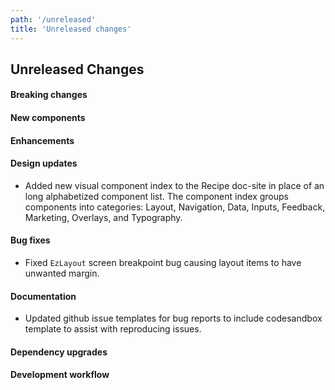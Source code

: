 ```yaml
---
path: '/unreleased'
title: 'Unreleased changes'
---
```


## Unreleased Changes

#### Breaking changes

#### New components

#### Enhancements

#### Design updates

- Added new visual component index to the Recipe doc-site in place of an long alphabetized component list. The component index groups components into categories: Layout, Navigation, Data, Inputs, Feedback, Marketing, Overlays, and Typography.

#### Bug fixes

- Fixed `EzLayout` screen breakpoint bug causing layout items to have unwanted margin.

#### Documentation

- Updated github issue templates for bug reports to include codesandbox template to assist with reproducing issues.

#### Dependency upgrades

#### Development workflow

